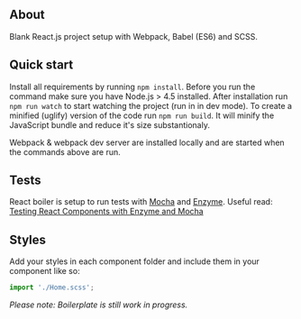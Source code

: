 ## About

Blank React.js project setup with Webpack, Babel (ES6) and SCSS.

## Quick start

Install all requirements by running `npm install`. Before you run the command make sure you have Node.js > 4.5 installed.
After installation run `npm run watch` to start watching the project (run in in dev mode). To create a minified (uglify) version of the code run `npm run build`. It will minify the JavaScript bundle and reduce it's size substantionaly.

Webpack & webpack dev server are installed locally and are started when the commands above are run.

## Tests

React boiler is setup to run tests with [Mocha](https://mochajs.org/) and [Enzyme](http://airbnb.io/enzyme/). 
Useful read: [Testing React Components with Enzyme and Mocha](https://semaphoreci.com/community/tutorials/testing-react-components-with-enzyme-and-mocha)

## Styles

Add your styles in each component folder and include them in your component like so:

```javascript
import './Home.scss';
```

*Please note: Boilerplate is still work in progress.*
